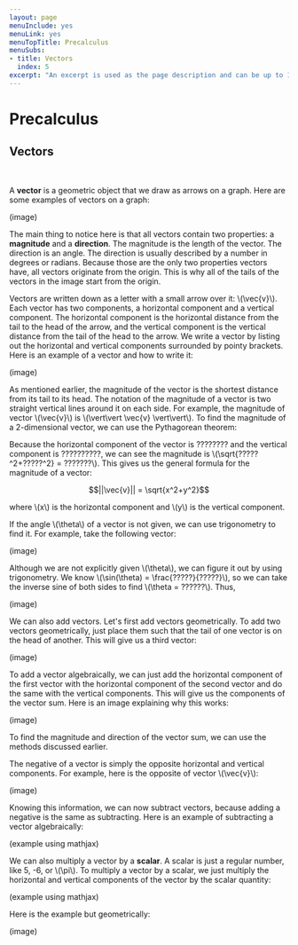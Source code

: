 ```yaml
---
layout: page
menuInclude: yes
menuLink: yes
menuTopTitle: Precalculus
menuSubs:
- title: Vectors
  index: 5
excerpt: "An excerpt is used as the page description and can be up to 160 characters long..."
---
```



<h1>Precalculus</h1>

<h2>Vectors</h2><br>

A <b>vector</b> is a geometric object that we draw as arrows on a graph. Here are some examples of vectors on a graph:

(image)

The main thing to notice here is that all vectors contain two properties: a <b>magnitude</b> and a <b>direction</b>. The magnitude is the length of the vector. The direction is an angle. The direction is usually described by a number in degrees or radians. Because those are the only two properties vectors have, all vectors originate from the origin. This is why all of the tails of the vectors in the image start from the origin.

Vectors are written down as a letter with a small arrow over it: \\(\vec{v}\\). Each vector has two components, a horizontal component and a vertical component. The horizontal component is the horizontal distance from the tail to the head of the arrow, and the vertical component is the vertical distance from the tail of the head to the arrow. We write a vector by listing out the horizontal and vertical components surrounded by pointy brackets. Here is an example of a vector and how to write it:

(image)

As mentioned earlier, the magnitude of the vector is the shortest distance from its tail to its head. The notation of the magnitude of a vector is two straight vertical lines around it on each side. For example, the magnitude of vector \\(\vec{v}\\) is \\(\vert\vert \vec{v} \vert\vert\\). To find the magnitude of a 2-dimensional vector, we can use the Pythagorean theorem:

Because the horizontal component of the vector is ???????? and the vertical component is ??????????, we can see the magnitude is \\(\sqrt{?????^2+?????^2} = ???????\\). This gives us the general formula for the magnitude of a vector:

$$||\vec{v}|| = \sqrt{x^2+y^2}$$

where \\(x\\) is the horizontal component and \\(y\\) is the vertical component.

If the angle \\(\theta\\) of a vector is not given, we can use trigonometry to find it. For example, take the following vector:

(image)

Although we are not explicitly given \\(\theta\\), we can figure it out by using trigonometry. We know \\(\sin(\theta) = \frac{?????}{?????}\\), so we can take the inverse sine of both sides to find \\(\theta = ??????\\). Thus,

(image)

We can also add vectors. Let's first add vectors geometrically. To add two vectors geometrically, just place them such that the tail of one vector is on the head of another. This will give us a third vector:

(image)

To add a vector algebraically, we can just add the horizontal component of the first vector with the horizontal component of the second vector and do the same with the vertical components. This will give us the components of the vector sum. Here is an image explaining why this works:

(image)

To find the magnitude and direction of the vector sum, we can use the methods discussed earlier.

The negative of a vector is simply the opposite horizontal and vertical components. For example, here is the opposite of vector \\(\vec{v}\\):

(image)

Knowing this information, we can now subtract vectors, because adding a negative is the same as subtracting. Here is an example of subtracting a vector algebraically:

(example using mathjax)

We can also multiply a vector by a <b>scalar</b>. A scalar is just a regular number, like 5, -6, or \\(\pi\\). To multiply a vector by a scalar, we just multiply the horizontal and vertical components of the vector by the scalar quantity:

(example using mathjax)

Here is the example but geometrically:

(image)
